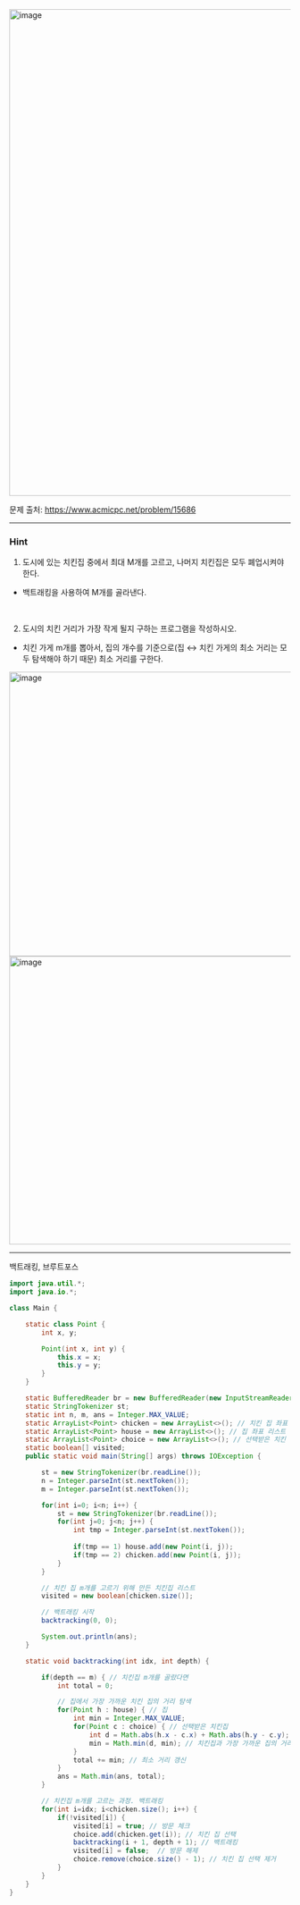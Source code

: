 <img width="1157" height="871" alt="image" src="https://github.com/user-attachments/assets/c2e8abe6-075f-4e8f-b54c-65753c7c4ffa" />

문제 출처: https://www.acmicpc.net/problem/15686

---

### Hint

1. 도시에 있는 치킨집 중에서 최대 M개를 고르고, 나머지 치킨집은 모두 폐업시켜야 한다.
- 백트래킹을 사용하여 M개를 골라낸다.

&nbsp;

2. 도시의 치킨 거리가 가장 작게 될지 구하는 프로그램을 작성하시오.
- 치킨 가게 m개를 뽑아서, 집의 개수를 기준으로(집 ↔ 치킨 가게의 최소 거리는 모두 탐색해야 하기 때문) 최소 거리를 구한다.

<img width="536" height="509" alt="image" src="https://github.com/user-attachments/assets/7e22f33c-5c4a-46d3-94cc-3bb57e245cb2" />

<img width="555" height="516" alt="image" src="https://github.com/user-attachments/assets/2ee18cce-a5d3-473e-9141-957a5aef62c4" />


---

백트래킹, 브루트포스

```java
import java.util.*;
import java.io.*;

class Main {

    static class Point {
        int x, y;

        Point(int x, int y) {
            this.x = x;
            this.y = y;
        }
    }

    static BufferedReader br = new BufferedReader(new InputStreamReader(System.in));
    static StringTokenizer st;
    static int n, m, ans = Integer.MAX_VALUE;
    static ArrayList<Point> chicken = new ArrayList<>(); // 치킨 집 좌표 리스트
    static ArrayList<Point> house = new ArrayList<>(); // 집 좌표 리스트
    static ArrayList<Point> choice = new ArrayList<>(); // 선택받은 치킨 집 좌표 리스트
    static boolean[] visited;
    public static void main(String[] args) throws IOException {

        st = new StringTokenizer(br.readLine());
        n = Integer.parseInt(st.nextToken());
        m = Integer.parseInt(st.nextToken());

        for(int i=0; i<n; i++) {
            st = new StringTokenizer(br.readLine());
            for(int j=0; j<n; j++) {
                int tmp = Integer.parseInt(st.nextToken());
                
                if(tmp == 1) house.add(new Point(i, j));
                if(tmp == 2) chicken.add(new Point(i, j));
            }
        }

        // 치킨 집 m개를 고르기 위해 만든 치킨집 리스트
        visited = new boolean[chicken.size()];

        // 백트래킹 시작
        backtracking(0, 0);

        System.out.println(ans);
    }

    static void backtracking(int idx, int depth) {

        if(depth == m) { // 치킨집 m개를 골랐다면
            int total = 0;

            // 집에서 가장 가까운 치킨 집의 거리 탐색
            for(Point h : house) { // 집
                int min = Integer.MAX_VALUE;
                for(Point c : choice) { // 선택받은 치킨집
                    int d = Math.abs(h.x - c.x) + Math.abs(h.y - c.y); // 거리 비교
                    min = Math.min(d, min); // 치킨집과 가장 가까운 집의 거리 갱신
                }
                total += min; // 최소 거리 갱신
            }
            ans = Math.min(ans, total);
        }

        // 치킨집 m개를 고르는 과정. 백트래킹
        for(int i=idx; i<chicken.size(); i++) {
            if(!visited[i]) { 
                visited[i] = true; // 방문 체크
                choice.add(chicken.get(i)); // 치킨 집 선택
                backtracking(i + 1, depth + 1); // 백트래킹
                visited[i] = false;  // 방문 해제
                choice.remove(choice.size() - 1); // 치킨 집 선택 제거
            }
        }
    }
}


```
